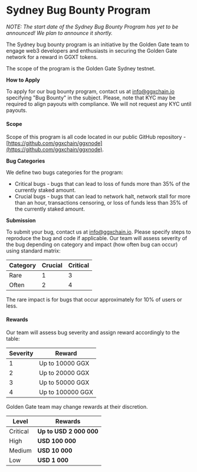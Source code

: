 # Sydney Bug Bounty Program

_NOTE: The start date of the Sydney Bug Bounty Program has yet to be announced! We plan to announce it shortly._

The Sydney bug bounty program is an initiative by the Golden Gate team to engage web3 developers and enthusiasts in securing the Golden Gate network for a reward in GGXT tokens.

The scope of the program is the Golden Gate Sydney testnet.

**How to Apply**

To apply for our bug bounty program, contact us at info@ggxchain.io specifying "Bug Bounty" in the subject. Please, note that KYC may be required to align payouts with compliance. We will not request any KYC until payouts.

#### Scope

Scope of this program is all code located in our public GitHub repository - [https://github.com/ggxchain/ggxnode](https://github.com/ggxchain/ggxnode).

**Bug Categories**

We define two bugs categories for the program:

* Critical bugs - bugs that can lead to loss of funds more than 35% of the currently staked amount.
* Crucial bugs - bugs that can lead to network halt, network stall for more than an hour, transactions censoring, or loss of funds less than 35% of the currently staked amount.


**Submission**

To submit your bug, contact us at info@ggxchain.io. Please specify steps to reproduce the bug and code if applicable. Our team will assess severity of the bug depending on category and impact (how often bug can occur) using standard matrix:

| Category | Crucial | Critical |
| -------- | ------- | -------- |
| Rare     | 1       | 3        |
| Often    | 2       | 4        |

The rare impact is for bugs that occur approximately for 10% of users or less.

#### Rewards

Our team will assess bug severity and assign reward accordingly to the table:

| Severity | Reward           |
| -------- | ---------------- |
| 1        | Up to 10000 GGX  |
| 2        | Up to 20000 GGX  |
| 3        | Up to 50000 GGX  |
| 4        | Up to 100000 GGX |

Golden Gate team may change rewards at their discretion.

| Level    | **Rewards**             |
| -------- | ----------------------- |
| Critical | **Up to USD 2 000 000** |
| High     | **USD 100 000**         |
| Medium   | **USD 10 000**          |
| Low      | **USD 1 000**           |
